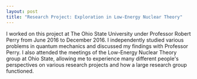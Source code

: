 ```yaml
---
layout: post
title: "Research Project: Exploration in Low-Energy Nuclear Theory"
---
```


I worked on this project at The Ohio State University under Professor Robert Perry from June 2016 to December 2016. I independently studied various problems in quantum mechanics and discussed my findings with Professor Perry. I also attended the meetings of the Low-Energy Nuclear Theory group at Ohio State, allowing me to experience many different people's perspectives on various research projects and how a large research group functioned. 
